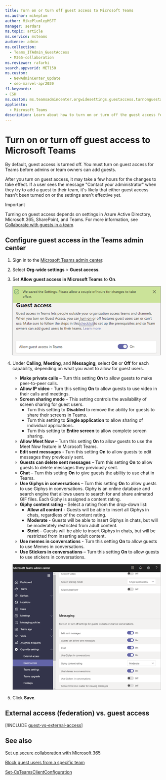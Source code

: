 ```yaml
---
title: Turn on or turn off guest access to Microsoft Teams
ms.author: mikeplum
author: MikePlumleyMSFT
manager: serdars
ms.topic: article
ms.service: msteams
audience: admin
ms.collection: 
  - Teams_ITAdmin_GuestAccess
  - M365-collaboration
ms.reviewer: rafarhi
search.appverid: MET150
ms.custom: 
  - NewAdminCenter_Update
  - seo-marvel-apr2020
f1.keywords:
- CSH
ms.custom: ms.teamsadmincenter.orgwidesettings.guestaccess.turnonguestaccessarticle
appliesto: 
  - Microsoft Teams
description: Learn about how to turn on or turn off the guest access feature in Microsoft Teams as an Office 365 admin.
---
```


# Turn on or turn off guest access to Microsoft Teams

By default, guest access is turned off. You must turn on guest access for Teams before admins or team owners can add guests.

After you turn on guest access, it may take a few hours for the changes to take effect. If a user sees the message "Contact your administrator" when they try to add a guest to their team, it's likely that either guest access hasn't been turned on or the settings aren't effective yet.

> [!IMPORTANT]
> Turning on guest access depends on settings in Azure Active Directory, Microsoft 365, SharePoint, and Teams. For more information, see [Collaborate with guests in a team](https://docs.microsoft.com/microsoft-365/solutions/collaborate-as-team).

## Configure guest access in the Teams admin center

1. Sign in to the [Microsoft Teams admin center](https://admin.teams.microsoft.com/).

2. Select **Org-wide settings** > **Guest access**.

3. Set **Allow guest access in Microsoft Teams** to **On**.

    ![Allow guest access switch set to On ](media/set-up-guests-image1.png)

4. Under **Calling**, **Meeting**, and **Messaging**, select **On** or **Off** for each capability, depending on what you want to allow for guest users.

      - **Make private calls** – Turn this setting **On** to allow guests to make peer-to-peer calls.
      - **Allow IP video** - Turn this setting **On** to allow guests to use video in their calls and meetings.
      - **Screen sharing mode** – This setting controls the availability of screen sharing for guest users. 
          - Turn this setting to **Disabled** to remove the ability for guests to share their screens in Teams. 
          - Turn this setting to **Single application** to allow sharing of individual applications. 
          - Turn this setting to **Entire screen** to allow complete screen sharing.
      - **Allow Meet Now** – Turn this setting **On** to allow guests to use the Meet Now feature in Microsoft Teams.
      - **Edit sent messages** - Turn this setting **On** to allow guests to edit messages they previously sent.
      - **Guests can delete sent messages** – Turn this setting **On** to allow guests to delete messages they previously sent.
      - **Chat** – Turn this setting **On** to give guests the ability to use chat in Teams.
      - **Use Giphys in conversations** – Turn this setting **On** to allow guests to use Giphys in conversations. Giphy is an online database and search engine that allows users to search for and share animated GIF files. Each Giphy is assigned a content rating.
      - **Giphy content rating** –  Select a rating from the drop-down list:
          - **Allow all content** - Guests will be able to insert all Giphys in chats, regardless of the content rating.
          - **Moderate** - Guests will be able to insert Giphys in chats, but will be moderately restricted from adult content.
          - **Strict** – Guests will be able to insert Giphys in chats, but will be restricted from inserting adult content.
      - **Use memes in conversations** - Turn this setting **On** to allow guests to use Memes in conversations.
      - **Use Stickers in conversations** – Turn this setting **On** to allow guests to use stickers in conversations. 

    ![Guest permissions settings in Teams](media/manage-guest-access-image1.png)

5. Click **Save**.

## External access (federation) vs. guest access

[!INCLUDE [guest-vs-external-access](includes/guest-vs-external-access.md)]

## See also

[Set up secure collaboration with Microsoft 365](https://docs.microsoft.com/en-us/microsoft-365/solutions/setup-secure-collaboration-with-teams)

[Block guest users from a specific team](https://docs.microsoft.com/microsoft-365/solutions/per-group-guest-access)

[Set-CsTeamsClientConfiguration](https://docs.microsoft.com/powershell/module/skype/set-csteamsclientconfiguration)